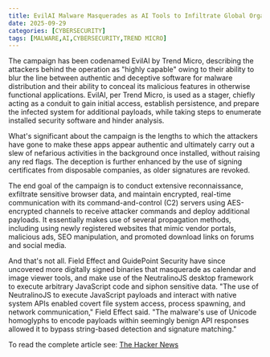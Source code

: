 ```yaml
---
title: EvilAI Malware Masquerades as AI Tools to Infiltrate Global Organizations
date: 2025-09-29
categories: [CYBERSECURITY]
tags: [MALWARE,AI,CYBERSECURITY,TREND MICRO]
---
```


The campaign has been codenamed EvilAI by Trend Micro, describing the attackers behind the operation as "highly capable" owing to their ability to blur the line between authentic and deceptive software for malware distribution and their ability to conceal its malicious features in otherwise functional applications. EvilAI, per Trend Micro, is used as a stager, chiefly acting as a conduit to gain initial access, establish persistence, and prepare the infected system for additional payloads, while taking steps to enumerate installed security software and hinder analysis.  
  
What's significant about the campaign is the lengths to which the attackers have gone to make these apps appear authentic and ultimately carry out a slew of nefarious activities in the background once installed, without raising any red flags. The deception is further enhanced by the use of signing certificates from disposable companies, as older signatures are revoked.  
  
The end goal of the campaign is to conduct extensive reconnaissance, exfiltrate sensitive browser data, and maintain encrypted, real-time communication with its command-and-control (C2) servers using AES-encrypted channels to receive attacker commands and deploy additional payloads. It essentially makes use of several propagation methods, including using newly registered websites that mimic vendor portals, malicious ads, SEO manipulation, and promoted download links on forums and social media.  
  
And that's not all. Field Effect and GuidePoint Security have since uncovered more digitally signed binaries that masquerade as calendar and image viewer tools, and make use of the NeutralinoJS desktop framework to execute arbitrary JavaScript code and siphon sensitive data. "The use of NeutralinoJS to execute JavaScript payloads and interact with native system APIs enabled covert file system access, process spawning, and network communication," Field Effect said. "The malware's use of Unicode homoglyphs to encode payloads within seemingly benign API responses allowed it to bypass string-based detection and signature matching."  
  
To read the complete article see: [The Hacker News](https://thehackernews.com/2025/09/evilai-malware-masquerades-as-ai-tools.html) 
